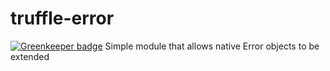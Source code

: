 # truffle-error

[![Greenkeeper badge](https://badges.greenkeeper.io/trufflesuite/truffle-error.svg)](https://greenkeeper.io/)
Simple module that allows native Error objects to be extended
